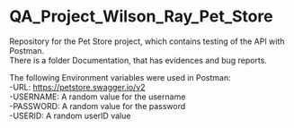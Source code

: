 # QA_Project_Wilson_Ray_Pet_Store

Repository for the Pet Store project, which contains testing of the API with Postman. <br />
There is a folder Documentation, that has evidences and bug reports. <br />

The following Environment variables were used in Postman:  <br />
-URL: https://petstore.swagger.io/v2  <br />
-USERNAME: A random value for the username  <br />
-PASSWORD: A random value for the password  <br />
-USERID: A random userID value  <br />
